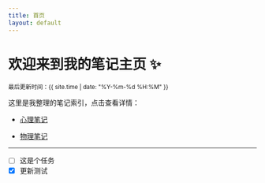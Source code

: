```yaml
---
title: 首页
layout: default
---
```



# 欢迎来到我的笔记主页 ✨
<small>最后更新时间：{{ site.time | date: "%Y-%m-%d %H:%M" }}</small>

这里是我整理的笔记索引，点击查看详情：

- [心理笔记](笔记库/心理笔记)

<ul>
  <li><a href="笔记库/物理笔记">物理笔记</a></li>
</ul>

---

- [ ] 这是个任务
- [x] 更新测试
